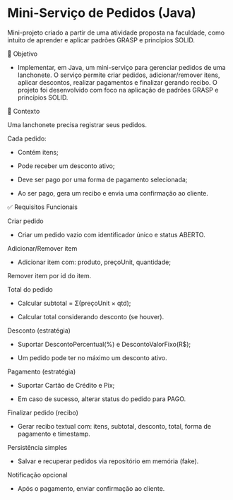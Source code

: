 
# Mini-Serviço de Pedidos (Java)

Mini-projeto criado a partir de uma atividade proposta na faculdade, como intuito de aprender e aplicar padrões GRASP e princípios SOLID.


📌 Objetivo

- Implementar, em Java, um mini-serviço para gerenciar pedidos de uma lanchonete.
O serviço permite criar pedidos, adicionar/remover itens, aplicar descontos, realizar pagamentos e finalizar gerando recibo.
O projeto foi desenvolvido com foco na aplicação de padrões GRASP e princípios SOLID.

📖 Contexto

Uma lanchonete precisa registrar seus pedidos.

Cada pedido:

- Contém itens;

- Pode receber um desconto ativo;

- Deve ser pago por uma forma de pagamento selecionada;

- Ao ser pago, gera um recibo e envia uma confirmação ao cliente.

✅ Requisitos Funcionais

Criar pedido

- Criar um pedido vazio com identificador único e status ABERTO.

Adicionar/Remover item

- Adicionar item com: produto, preçoUnit, quantidade;

Remover item por id do item.

Total do pedido

- Calcular subtotal = Σ(preçoUnit × qtd);

- Calcular total considerando desconto (se houver).

Desconto (estratégia)

- Suportar DescontoPercentual(%) e DescontoValorFixo(R$);

- Um pedido pode ter no máximo um desconto ativo.

Pagamento (estratégia)

- Suportar Cartão de Crédito e Pix;

- Em caso de sucesso, alterar status do pedido para PAGO.

Finalizar pedido (recibo)

- Gerar recibo textual com: itens, subtotal, desconto, total, forma de pagamento e timestamp.

Persistência simples

- Salvar e recuperar pedidos via repositório em memória (fake).

Notificação opcional

- Após o pagamento, enviar confirmação ao cliente.
